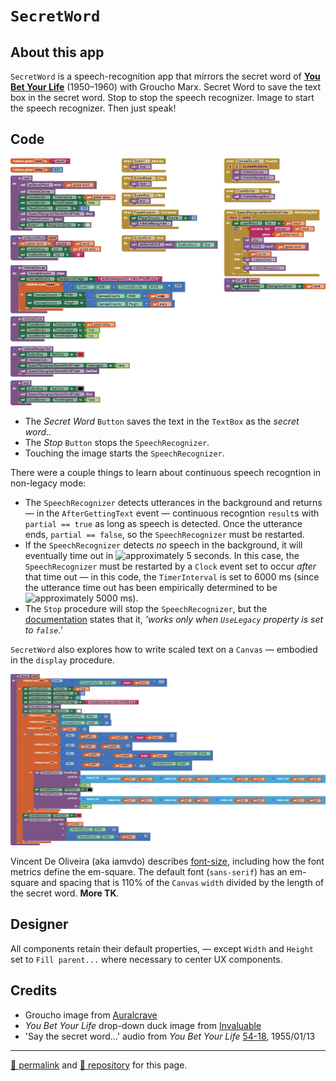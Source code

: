 # `SecretWord`

## About this app

`SecretWord` is a speech-recognition app that mirrors the secret word of **[You Bet Your Life](https://en.wikipedia.org/wiki/You_Bet_Your_Life)** (1950–1960) with Groucho Marx. Secret Word to save the text box in the secret word. Stop to stop the speech recognizer. Image to start the speech recognizer. Then just speak!

## Code

![SecretWord blocks](./SecretWord.png)

- The *Secret Word* `Button` saves the text in the `TextBox` as the *secret word*..
- The *Stop* `Button` stops the `SpeechRecognizer`.
- Touching the image starts the `SpeechRecognizer`.

There were a couple things to learn about continuous speech recogntion in non-legacy mode:

- The `SpeechRecognizer` detects utterances in the background and returns &mdash; in the `AfterGettingText` event &mdash; continuous recogntion `result`s with `partial == true` as long as speech is detected. Once the utterance ends, `partial == false`, so the `SpeechRecognizer` must be restarted.
- If the `SpeechRecognizer` detects *no* speech in the background, it will eventually time out in ![approximately](https://latex.codecogs.com/svg.latex?\approx) 5 seconds. In this case, the `SpeechRecognizer` must be restarted by a `Clock` event set to occur *after* that time out &mdash; in this code, the `TimerInterval` is set to 6000 ms (since the utterance time out has been empirically determined to be ![approximately](https://latex.codecogs.com/svg.latex?\approx) 5000 ms).
- The `Stop` procedure will stop the `SpeechRecognizer`, but the [documentation](http://ai2.appinventor.mit.edu/reference/components/media.html#SpeechRecognizer.Stop) states that it, *'works only when `UseLegacy` property is set to `false`.'*

`SecretWord` also explores how to write scaled text on a `Canvas` &mdash; embodied in the `display` procedure. 

![display procedure blocks](./display.png)

Vincent De Oliveira (aka iamvdo) describes [font-size](http://iamvdo.me/en/blog/css-font-metrics-line-height-and-vertical-align#lets-talk-about-font-size-first), including how the font metrics define the em-square. The default font (`sans-serif`) has an em-square and spacing that is 110% of the `Canvas` `width` divided by the length of the secret word. **More TK**.

## Designer

All components retain their default properties, &mdash; except `Width` and `Height` set to `Fill parent...` where necessary to center UX components.

## Credits

- Groucho image from [Auralcrave](https://auralcrave.com/en/2017/08/06/groucho-marx-the-genius-anarchist-ai-services-the-comedian/)
- *You Bet Your Life* drop-down duck image from [Invaluable](https://www.invaluable.com/auction-lot/groucho-marx-drop-down-duck-for-the-secret-word-o-983-c-06c4bf2afb)
- 'Say the secret word&hellip;' audio from *You Bet Your Life* [54-18](http://youtu.be/ai9G0Su7lDo), 1955/01/13

<hr>

[&#128279; permalink](https://psb-david-petty.github.io/mit-app-inventor/SecretWord/) and [&#128297; repository](https://github.com/psb-david-petty/mit-app-inventor/tree/master/SecretWord) for this page.
